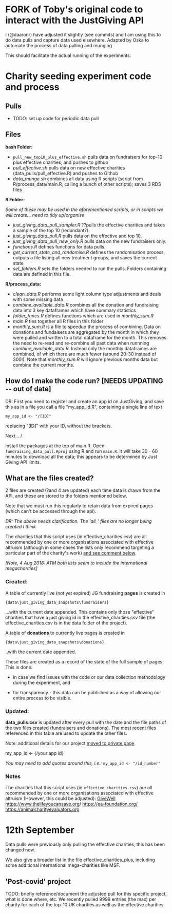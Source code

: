 # FORK of Toby's original code to interact with the JustGiving API

I (@daaronr) have adjusted it slightly (see commits) and I am using this to do data pulls and capture data used elsewhere.
Adapted by Oska to  automate the process of data pulling and munging

This should facilitate the actual running of the experiments.

# Charity seeding experiment code and process

## Pulls

- TODO: set up code for periodic data pull

## Files

**bash Folder:**

- `pull_new_top10_plus_effective.sh` pulls data on fundraisers for top-10 plus effective  charities, and pushes to github
- *pull_effective.sh* pulls data on new effective charities (data_pulls/pull_effective.R) and pushes to Github
- *data_munge.sh* combines all data using R scripts (script from R/process_data/main.R, calling a bunch of other scripts); saves 3 RDS files

**R Folder:**

*Some of these may be used in the aforementioned scripts, or in scripts we will create... need to tidy up/organise*

- *just_giving_data_pull_sampler.R* ??pulls the effective charities and takes a sample of the top 10 (redundant?).
- *just_giving_data_pull.R* pulls data on the effective and top 10.
- *just_giving_data_pull_new_only.R* pulls data on the new fundraisers only.
- *functions.R* defines functions for data pulls.
- *get_current_state_and_randomise.R* defines the randomisation process, outputs a file listing all new treatment groups, and saves the current state
- *set_folders.R* sets the folders needed to run the pulls. Folders containing data are defined in this file.

**R/process_data:**
- *clean_data.R* performs some light column type adjustments and deals with some missing data
- *combine_available_data.R* combines all the donation and fundraising data into 3 key dataframes which have summary statistics
- *folder_funcs.R* defines functions which are used in *monthly_sum.R*
- *main.R* ties together all R files in this folder
- *monthly_sum.R* is a file to speedup the process of combining. Data on donations and fundaisers are aggregated by the month in which they were pulled and written to a total dataframe for the month. This removes the need to re-read and re-combine all past data when runnning *combine_available_data.R*. Instead only the monthly dataframes are combined, of which there are much fewer (around 20-30 instead of 300!). Note that *monthly_sum.R* will ignore previous months data but combine the current months.

## How do I make the code run? [NEEDS UPDATING -- out of date]

DR: First you need to register and create an app id on JustGiving, and save this as in a file you call
a file "my_app_id.R", containing a single line of text
```
my_app_id <- "/[ID]"
```
replacing "[ID]" with your ID, without the brackets.

Next...
/

Install the packages at the top of main.R.
Open `fundraising_data_pull.Rproj`  using R and run `main.R`.
It will take 30 - 60 minutes to download all the data; this appears to be determined by Just Giving API limits.

## What are the files created?
2 files are created (?and 4 are updated) each time data is drawn from the API, and these are stored to the folders mentioned below.

Note that we must run this regularly to retain data from expired pages (which can't be accessed through the api).

*DR: The above needs clarification. The 'all_' files are no longer being created I think*

The charities that this script uses (in effective_charities.csv) are all recommended by one or more organisations associated with effective altruism (although in some cases the lists only recommend targeting a particular part of the charity's work) [and see comment below](#notes).


*[Note, 4 Aug 2018: ATM both lists seem to include the international megacharities]*

### Created:
A table of currently live (not yet expired) JG fundraising **pages** is created in
```
{data\just_giving_data_snapshots\fundraisers}
```
...with the current date appended. This contains only those "effective" charities that have a just giving id in the effective_charities.csv file (the effective_charities.csv is in the data folder of the project).

A table of **donations** to currently live pages is created in
```
{data\just_giving_data_snapshots\donations}
```
..with the current date appended.

These files are created as a record of the state of the full sample of pages. This is done:

* in case we find issues with the code or our data collection methodology during the experiment, and

* for transparency - this data can be published as a way of allowing our entire process to be visible.


### Updated:
**data_pulls.csv** is updated after every pull with the date and the file paths of the two files created (fundraisers and donations). The most recent files referenced in this table are used to update the other files.

Note: additional details for our project [moved to private page](https://github.com/daaronr/sponsorship_design_analysis/tree/master/preregistration_plans_notes)

my_app_id <- {/your app id}

*You may need to add quotes around this, i.e.:* `my_app_id <- "/id_number"`


### Notes

The charities that this script uses (in `effective_charities.csv`) are all recommended by one or more organisations associated with effective altruism (However, this could be adjusted):
[GiveWell](https://www.givewell.org/)
https://www.thelifeyoucansave.org/
https://ea-foundation.org/
https://animalcharityevaluators.org

# 12th September
Data pulls were previously only pulling the effective charities, this has been changed now.

We also give a broader list in the file effective_charities_plus, including some additional international mega-charities like MSF.

## 'Post-covid' project

TODO: briefly reference/document the adjusted pull for this specific project, what is done where, etc.
We recently pulled 9999 entries (the max) per charity for each of the top-10 UK charities as well as the effective charities.



